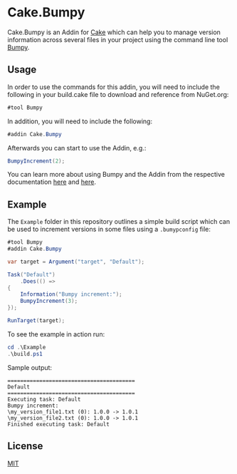 # Cake.Bumpy

Cake.Bumpy is an Addin for [Cake](http://cakebuild.net/) which can help you to manage version information across several files in your project using the command line tool [Bumpy](https://github.com/fwinkelbauer/Bumpy).

## Usage

In order to use the commands for this addin, you will need to include the following in your build.cake file to download and reference from NuGet.org:

```csharp
#tool Bumpy
```

In addition, you will need to include the following:

```csharp
#addin Cake.Bumpy
```

Afterwards you can start to use the Addin, e.g.:

```csharp
BumpyIncrement(2);
```

You can learn more about using Bumpy and the Addin from the respective documentation [here](https://github.com/fwinkelbauer/Bumpy) and [here](https://cakebuild.net/dsl/bumpy/).

## Example

The `Example` folder in this repository outlines a simple build script which can be used to increment versions in some files using a `.bumypconfig` file:

```csharp
#tool Bumpy
#addin Cake.Bumpy

var target = Argument("target", "Default");

Task("Default")
    .Does(() =>
{
    Information("Bumpy increment:");
    BumpyIncrement(3);
});

RunTarget(target);
```

To see the example in action run:

```powershell
cd .\Example
.\build.ps1
```

Sample output:

```
========================================
Default
========================================
Executing task: Default
Bumpy increment:
\my_version_file1.txt (0): 1.0.0 -> 1.0.1
\my_version_file2.txt (0): 1.0.0 -> 1.0.1
Finished executing task: Default
```

## License

[MIT](http://opensource.org/licenses/MIT)
